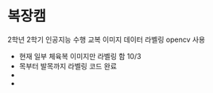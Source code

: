 # 복장캠
2학년 2학기 인공지능 수행 
교복 이미지 데이터 라벨링
opencv 사용
* 현재 일부 체육복 이미지만 라벨링 함 10/3
* 목부터 발목까지 라벨링 코드 완료
* 
*

